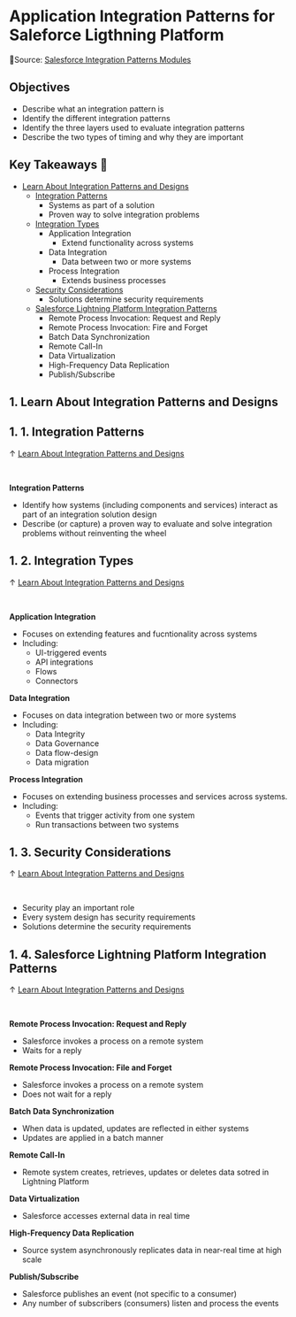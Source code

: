 # Application Integration Patterns for Saleforce Ligthning Platform

🔗Source: [Salesforce Integration Patterns Modules](https://trailhead.salesforce.com/content/learn/modules/app-integration-patterns?trail_id=explore-integration-patterns-and-practices&trailmix_creator_id=strailhead&trailmix_slug=architect-integration-architecture)

## Objectives
- Describe what an integration pattern is
- Identify the different integration patterns
- Identify the three layers used to evaluate integration patterns
- Describe the two types of timing and why they are important

## Key Takeaways 🧠

- [Learn About Integration Patterns and Designs](#1-learn-about-integration-patterns-and-designs)
	- [Integration Patterns](#1-1-integration-patterns)
		- Systems as part of a solution
		- Proven way to solve integration problems
	- [Integration Types](#1-2-integration-types)
		- Application Integration
			- Extend functionality across systems
		- Data Integration
			- Data between two or more systems
		- Process Integration
			- Extends business processes
	- [Security Considerations](#1-3-security-considerations)
		- Solutions determine security requirements
	- [Salesforce Lightning Platform Integration Patterns](#1-4-salesforce-lightning-platform-integration-patterns)
		- Remote Process Invocation: Request and Reply
		- Remote Process Invocation: Fire and Forget
		- Batch Data Synchronization
		- Remote Call-In
		- Data Virtualization
		- High-Frequency Data Replication
		- Publish/Subscribe


## 1. Learn About Integration Patterns and Designs

## 1. 1. Integration Patterns

&uarr; [Learn About Integration Patterns and Designs](#1-learn-about-integration-patterns-and-designs)

&nbsp;

**Integration Patterns**

- Identify how systems (including components and services) interact as part of an integration solution design
- Describe (or capture) a proven way to evaluate and solve integration problems without reinventing the wheel


## 1. 2. Integration Types

&uarr; [Learn About Integration Patterns and Designs](#1-learn-about-integration-patterns-and-designs)

&nbsp;

**Application Integration**
- Focuses on extending features and fucntionality across systems
- Including:
	- UI-triggered events
	- API integrations
	- Flows
	- Connectors

**Data Integration**
- Focuses on data integration between two or more systems
- Including:
	- Data Integrity
	- Data Governance
	- Data flow-design
	- Data migration

**Process Integration**
- Focuses on extending business processes and services across systems.
- Including:
	- Events that trigger activity from one system
	- Run transactions between two systems

## 1. 3. Security Considerations

&uarr; [Learn About Integration Patterns and Designs](#1-learn-about-integration-patterns-and-designs)

&nbsp;

- Security play an important role
- Every system design has security requirements
- Solutions determine the security requirements

## 1. 4. Salesforce Lightning Platform Integration Patterns

&uarr; [Learn About Integration Patterns and Designs](#1-learn-about-integration-patterns-and-designs)

&nbsp;

**Remote Process Invocation: Request and Reply**
- Salesforce invokes a process on a remote system
- Waits for a reply

**Remote Process Invocation: File and Forget**
- Salesforce invokes a process on a remote system
- Does not wait for a reply

**Batch Data Synchronization**
- When data is updated, updates are reflected in either systems
- Updates are applied in a batch manner

**Remote Call-In**
- Remote system creates, retrieves, updates or deletes data sotred in Lightning Platform

**Data Virtualization**
- Salesforce accesses external data in real time

**High-Frequency Data Replication**
- Source system asynchronously replicates data in near-real time at high scale

**Publish/Subscribe**
- Salesforce publishes an event (not specific to a consumer)
- Any number of subscribers (consumers) listen and process the events